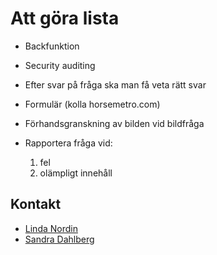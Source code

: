 # Att göra lista #

- Backfunktion
- Security auditing

- Efter svar på fråga ska man få veta rätt svar
- Formulär (kolla horsemetro.com)
- Förhandsgranskning av bilden vid bildfråga
- Rapportera fråga vid:
  1. fel
  2. olämpligt innehåll

## Kontakt ##

- [Linda Nordin](mailto:linda.nordin@devgarden.se)
- [Sandra Dahlberg](mailto:sandra.dahlberg@devgarden.se)

